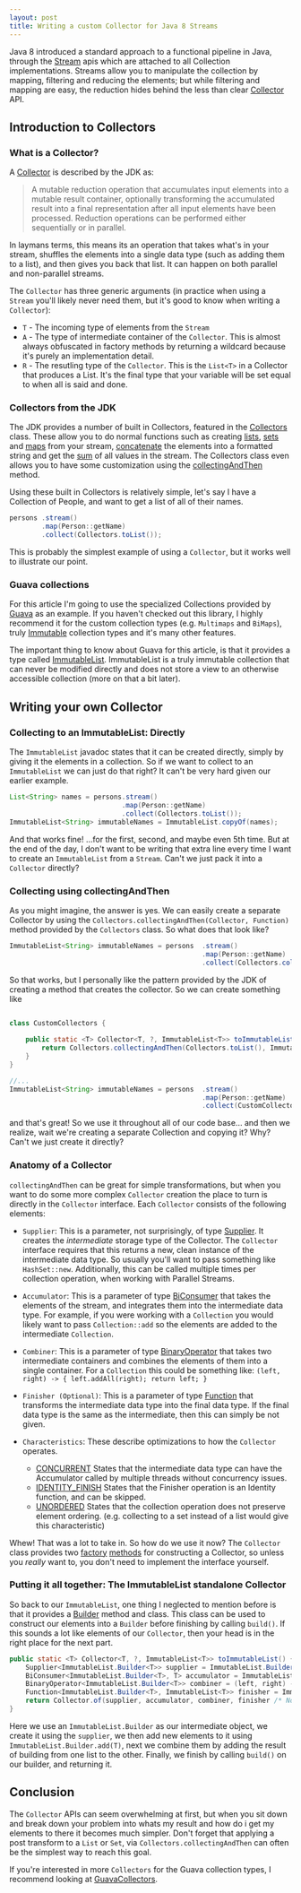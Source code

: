 ```yaml
---
layout: post
title: Writing a custom Collector for Java 8 Streams
---
```


Java 8 introduced a standard approach to a functional pipeline in Java, through the [Stream](https://docs.oracle.com/javase/8/docs/api/java/util/stream/Stream.html) apis which are attached to all Collection implementations. Streams allow you to manipulate the collection by mapping, filtering and reducing the elements; but while filtering and mapping are easy, the reduction hides behind the less than clear [Collector](https://docs.oracle.com/javase/8/docs/api/java/util/stream/Collector.html) API.

## Introduction to Collectors

### What is a Collector?

A [Collector](https://docs.oracle.com/javase/8/docs/api/java/util/stream/Collector.html) is described by the JDK as:
> A mutable reduction operation that accumulates input elements into a mutable result container, optionally transforming the accumulated result into a final representation after all input elements have been processed. Reduction operations can be performed either sequentially or in parallel.

In laymans terms, this means its an operation that takes what's in your stream, shuffles the elements into a single data type (such as adding them to a list), and then gives you back that list. It can happen on both parallel and non-parallel streams.

The `Collector` has three generic arguments (in practice when using a `Stream` you'll likely never need them, but it's good to know when writing a `Collector`):
* `T` - The incoming type of elements from the `Stream`
* `A` - The type of intermediate container of the `Collector`. This is almost always obfuscated in factory methods by returning a wildcard because it's purely an implementation detail.
* `R` - The resutling type of the `Collector`. This is the `List<T>` in a Collector that produces a List. It's the final type that your variable will be set equal to when all is said and done.

### Collectors from the JDK

The JDK provides a number of built in Collectors, featured in the [Collectors](https://docs.oracle.com/javase/8/docs/api/java/util/stream/Collectors.html) class. These allow you to do normal functions such as creating [lists](https://docs.oracle.com/javase/8/docs/api/java/util/stream/Collectors.html#toList--), [sets](https://docs.oracle.com/javase/8/docs/api/java/util/stream/Collectors.html#toSet--) and [maps](https://docs.oracle.com/javase/8/docs/api/java/util/stream/Collectors.html#toMap-java.util.function.Function-java.util.function.Function-) from your stream, [concatenate](https://docs.oracle.com/javase/8/docs/api/java/util/stream/Collectors.html#joining-java.lang.CharSequence-java.lang.CharSequence-java.lang.CharSequence-) the elements into a formatted string and get the [sum](https://docs.oracle.com/javase/8/docs/api/java/util/stream/Collectors.html#summingDouble-java.util.function.ToDoubleFunction-) of all values in the stream. The Collectors class even allows you to have some customization using the [collectingAndThen](https://docs.oracle.com/javase/8/docs/api/java/util/stream/Collectors.html#collectingAndThen-java.util.stream.Collector-java.util.function.Function-) method. 

Using these built in Collectors is relatively simple, let's say I have a Collection of People, and want to get a list of all of their names.

```java
persons .stream()
        .map(Person::getName)
        .collect(Collectors.toList());
```

This is probably the simplest example of using a `Collector`, but it works well to illustrate our point.

### Guava collections

For this article I'm going to use the specialized Collections provided by [Guava](https://github.com/google/guava) as an example. If you haven't checked out this library, I highly recommend it for the custom collection types (e.g. `Multimaps` and `BiMaps`), truly [Immutable](https://github.com/google/guava/wiki/ImmutableCollectionsExplained) collection types and it's many other features.

The important thing to know about Guava for this article, is that it provides a type called [ImmutableList](http://google.github.io/guava/releases/snapshot/api/docs/com/google/common/collect/ImmutableList.html). ImmutableList is a truly immutable collection that can never be modified directly and does not store a view to an otherwise accessible collection (more on that a bit later).

## Writing your own Collector

### Collecting to an ImmutableList: Directly

The `ImmutableList` javadoc states that it can be created directly, simply by giving it the elements in a collection. So if we want to collect to an `ImmutableList` we can just do that right? It can't be very hard given our earlier example.

```java
List<String> names = persons.stream()
                            .map(Person::getName)
                            .collect(Collectors.toList());
ImmutableList<String> immutableNames = ImmutableList.copyOf(names);
```

And that works fine! ...for the first, second, and maybe even 5th time. But at the end of the day, I don't want to be writing that extra line every time I want to create an `ImmutableList` from a `Stream`. Can't we just pack it into a `Collector` directly?

### Collecting using collectingAndThen

As you might imagine, the answer is yes. We can easily create a separate Collector by using the `Collectors.collectingAndThen(Collector, Function)` method provided by the `Collectors` class. So what does that look like?

```java
ImmutableList<String> immutableNames = persons  .stream()
                                                .map(Person::getName)
                                                .collect(Collectors.collectingAndThen(Collectors.toList(), ImmutableList::copyOf);
```

So that works, but I personally like the pattern provided by the JDK of creating a method that creates the collector. So we can create something like

```java

class CustomCollectors {
    
    public static <T> Collector<T, ?, ImmutableList<T>> toImmutableList() {
        return Collectors.collectingAndThen(Collectors.toList(), ImmutableList::copyOf);
    }
}

//...
ImmutableList<String> immutableNames = persons  .stream()
                                                .map(Person::getName)
                                                .collect(CustomCollectors.toImmutableList());
```

and that's great! So we use it throughout all of our code base... and then we realize, wait we're creating a separate Collection and copying it? Why? Can't we just create it directly?

### Anatomy of a Collector

`collectingAndThen` can be great for simple transformations, but when you want to do some more complex `Collector` creation the place to turn is directly in the `Collector` interface. Each `Collector` consists of the following elements:

* `Supplier`: This is a parameter, not surprisingly, of type [Supplier](https://docs.oracle.com/javase/8/docs/api/java/util/function/Supplier.html). It creates the *intermediate* storage type of the Collector. The `Collector` interface requires that this returns a new, clean instance of the intermediate data type. So usually you'll want to pass something like `HashSet::new`. Additionally, this can be called multiple times per collection operation, when working with Parallel Streams.

* `Accumulator`: This is a parameter of type [BiConsumer](https://docs.oracle.com/javase/8/docs/api/java/util/function/BiConsumer.html)  that takes the elements of the stream, and integrates them into the intermediate data type. For example, if you were working with a `Collection` you would likely want to pass `Collection::add` so the elements are added to the intermediate `Collection`.

* `Combiner`: This is a parameter of type [BinaryOperator](https://docs.oracle.com/javase/8/docs/api/java/util/function/BinaryOperator.html) that takes two intermediate containers and combines the elements of them into a single container. For a `Collection` this could be something like:
`(left, right) -> { left.addAll(right); return left; }`

* `Finisher (Optional)`: This is a parameter of type [Function](https://docs.oracle.com/javase/8/docs/api/java/util/function/BinaryOperator.html) that transforms the intermediate data type into the final data type. If the final data type is the same as the intermediate, then this can simply be not given.

* `Characteristics`: These describe optimizations to how the `Collector` operates.
    * [CONCURRENT](https://docs.oracle.com/javase/8/docs/api/java/util/stream/Collector.Characteristics.html#CONCURRENT) States that the intermediate data type can have the Accumulator called by multiple threads without concurrency issues.
    * [IDENTITY_FINISH](https://docs.oracle.com/javase/8/docs/api/java/util/stream/Collector.Characteristics.html#IDENTITY_FINISH) States that the Finisher operation is an Identity function, and can be skipped.
    * [UNORDERED](https://docs.oracle.com/javase/8/docs/api/java/util/stream/Collector.Characteristics.html#UNORDERED) States that the collection operation does not preserve element ordering. (e.g. collecting to a set instead of a list would give this characteristic)

Whew! That was a lot to take in. So how do we use it now? The `Collector` class provides two [factory](https://docs.oracle.com/javase/8/docs/api/java/util/stream/Collector.html#of-java.util.function.Supplier-java.util.function.BiConsumer-java.util.function.BinaryOperator-java.util.function.Function-java.util.stream.Collector.Characteristics...-) [methods](https://docs.oracle.com/javase/8/docs/api/java/util/stream/Collector.html#of-java.util.function.Supplier-java.util.function.BiConsumer-java.util.function.BinaryOperator-java.util.stream.Collector.Characteristics...-) for constructing a Collector, so unless you *really* want to, you don't need to implement the interface yourself.

### Putting it all together: The ImmutableList standalone Collector

So back to our `ImmutableList`, one thing I neglected to mention before is that it provides a [Builder](http://google.github.io/guava/releases/snapshot/api/docs/com/google/common/collect/ImmutableList.html#builder()) method and class. This class can be used to construct our elements into a `Builder` before finishing by calling `build()`. If this sounds a lot like elements of our `Collector`, then your head is in the right place for the next part.

```java
public static <T> Collector<T, ?, ImmutableList<T>> toImmutableList() {
	Supplier<ImmutableList.Builder<T>> supplier = ImmutableList.Builder::new;
	BiConsumer<ImmutableList.Builder<T>, T> accumulator = ImmutableList.Builder::add;
	BinaryOperator<ImmutableList.Builder<T>> combiner = (left, right) -> left.addAll(right.build());
	Function<ImmutableList.Builder<T>, ImmutableList<T>> finisher = ImmutableList.Builder::build;
	return Collector.of(supplier, accumulator, combiner, finisher /* No characteristics for this one */);
}
```

Here we use an `ImmutableList.Builder` as our intermediate object, we create it using the `supplier`, we then add new elements to it using `ImmutableList.Builder.add(T)`, next we combine them by adding the result of building from one list to the other. Finally, we finish by calling `build()` on our builder, and returning it.

## Conclusion

The `Collector` APIs can seem overwhelming at first, but when you sit down and break down your problem into whats my result and how do i get my elements to there it becomes much simpler. Don't forget that applying a post transform to a `List` or `Set`, via `Collectors.collectingAndThen` can often be the simplest way to reach this goal.

If you're interested in more `Collectors` for the Guava collection types, I recommend looking at [GuavaCollectors](https://gist.github.com/APaloski/dc81144b2c9ba48477e5).

